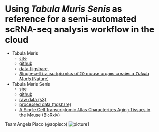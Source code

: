 # Using *Tabula Muris Senis* as reference for a semi-automated scRNA-seq analysis workflow in the cloud

- Tabula Muris
  - [site](https://tabula-muris.ds.czbiohub.org/)
  - [github](https://github.com/czbiohub/tabula-muris)
  - [data (figshare)](https://figshare.com/projects/Tabula_Muris_Transcriptomic_characterization_of_20_organs_and_tissues_from_Mus_musculus_at_single_cell_resolution/27733)
  - [Single-cell transcriptomics of 20 mouse organs creates a *Tabula Muris* (Nature)](https://www.nature.com/articles/s41586-018-0590-4)
- Tabula Muris Senis
  - [site](https://tabula-muris-senis.ds.czbiohub.org/)
  - [github](https://github.com/czbiohub/tabula-muris-senis)
  - [raw data (s3)](https://s3.console.aws.amazon.com/s3/buckets/czb-tabula-muris-senis/)
  - [processed data (figshare)](https://figshare.com/projects/Tabula_Muris_Senis/64982)
  - [A Single Cell Transcriptomic Atlas Characterizes Aging Tissues in the Mouse (BioRxiv)](https://www.biorxiv.org/content/10.1101/661728v2)

Team
Angela Pisco (@aopisco)
![picture1](IMG_1112.HEIC)

